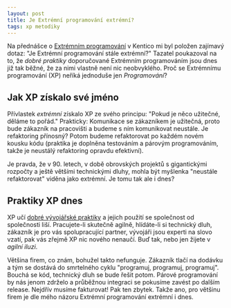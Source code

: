 ```yaml
---
layout: post
title: Je Extrémní programování extrémní?
tags: xp metodiky
---
```


Na přednášce o [Extrémním programování](/workshop-technicka-agilita) v Kentico mi byl položen
zajímavý dotaz: "Je Extrémní programování stále extrémní?"
Tazatel poukazoval na to, že *dobré praktiky* doporučované Extrémním
programováním jsou dnes již tak běžné, že za nimi vlastně není nic neobvyklého.
Proč se Extrémnímu programování (XP) neříká jednoduše jen *Programování*?

## Jak XP získalo své jméno

Přívlastek *extrémní* získalo XP ze svého principu: "Pokud je něco užitečné,
děláme to pořád." Prakticky: Komunikace se zákazníkem je užitečná, proto
bude zákazník na pracovišti a budeme s ním komunikovat neustále. Je refaktoring
přínosný? Potom budeme refaktorovat po každém novém kousku kódu
(praktika je doplněna testováním
a párovým programováním, takže je neustálý refaktoring opravdu efektivní).

Je pravda, že v 90. letech, v době obrovských projektů s gigantickými
rozpočty a ještě většími technickými dluhy, mohla být myšlenka "neustále refaktorovat"
viděna jako extrémní. Je tomu tak ale i dnes?

## Praktiky XP dnes

XP učí [dobré vývojářské praktiky](/xp-jako-puzzle/) a jejich použití se společnost od společnosti liší.
Pracujete-li skutečně agilně, hlídáte-li si technický dluh, zákazník je pro vás spolupracující partner,
vývojáři jsou experti na slovo vzatí, pak vás zřejmě XP nic nového nenaučí.
Buď tak, nebo jen žijete v *agilní iluzi*.

Většina firem, co znám, bohužel takto nefunguje. Zákazník tlačí na dodávku a tým
se dostává do smrtelného cyklu "programuj, programuj, programuj". Bouchá se kód,
technický dluh se bude řešit potom. Párové programování by nás jenom zdrželo a
průběžnou integraci se pokusíme zavést po dalším release. Nejdřív musíme fakturovat!
Pak ten zbytek. Takže ano, pro většinu firem je dle mého názoru Extrémní programování
extrémní i dnes.
